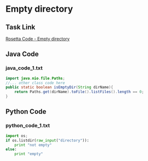 # Empty directory

## Task Link
[Rosetta Code - Empty directory](https://rosettacode.org/wiki/Empty_directory)

## Java Code
### java_code_1.txt
```java
import java.nio.file.Paths;
//... other class code here
public static boolean isEmptyDir(String dirName){
    return Paths.get(dirName).toFile().listFiles().length == 0;
}

```

## Python Code
### python_code_1.txt
```python
import os;
if os.listdir(raw_input("directory")):
    print "not empty"
else:
    print "empty"

```

